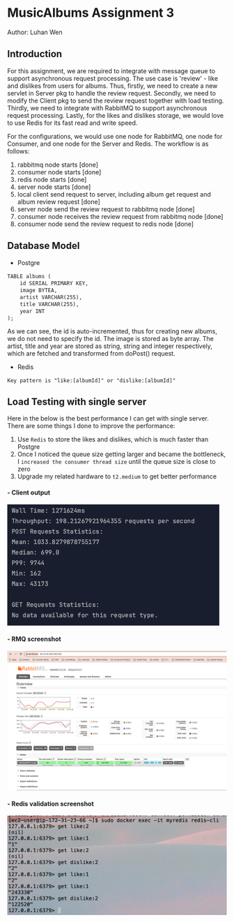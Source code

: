 # MusicAlbums Assignment 3
Author: Luhan Wen

## Introduction

For this assignment, we are required to integrate with message queue to support asynchronous request processing. The 
use case is 'review' - like and dislikes from users for albums. Thus, firstly, we need to create a new servlet in Server
pkg to handle the review request. Secondly, we need to modify the Client pkg to send the review request together with
load testing. Thirdly, we need to integrate with RabbitMQ to support asynchronous request processing. Lastly, for the
likes and dislikes storage, we would love to use Redis for its fast read and write speed.

For the configurations, we would use one node for RabbitMQ, one node for Consumer, and one node for the Server and Redis. 
The workflow is as follows:
1. rabbitmq node starts [done]
2. consumer node starts [done]
3. redis node starts [done]
4. server node starts [done]
5. local client send request to server, including album get request and album review request [done]
6. server node send the review request to rabbitmq node [done]
7. consumer node receives the review request from rabbitmq node [done]
8. consumer node send the review request to redis node [done]


## Database Model
- Postgre
```
TABLE albums (
    id SERIAL PRIMARY KEY,
    image BYTEA,
    artist VARCHAR(255),
    title VARCHAR(255),
    year INT
);
```
As we can see, the id is auto-incremented, thus for creating new albums, we do not 
need to specify the id. The image is stored as byte array. The artist, title and year
are stored as string, string and integer respectively, which are fetched and transformed
from doPost() request.

- Redis
```
Key pattern is "like:[albumId]" or "dislike:[albumId]"
```

## Load Testing with single server
Here in the below is the best performance I can get with single server. There are some things I done to improve the
performance:
1. Use `Redis` to store the likes and dislikes, which is much faster than Postgre
2. Once I noticed the queue size getting larger and became the bottleneck, I `increased the consumer thread size` until 
the queue size is close to zero
3. Upgrade my related hardware to `t2.medium` to get better performance

#### - Client output
![client](./images/output.png)

#### - RMQ screenshot
![rmq](./images/rmq.png)

#### - Redis validation screenshot
![redis](./images/redis.png)